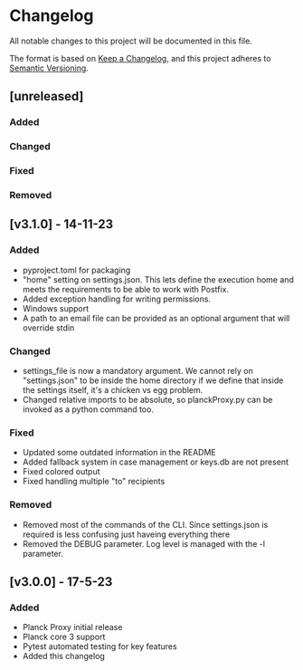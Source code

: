 # Changelog
All notable changes to this project will be documented in this file.

The format is based on [Keep a Changelog](https://keepachangelog.com/en/1.0.0/),
and this project adheres to [Semantic Versioning](https://semver.org/spec/v2.0.0.html).

## [unreleased]
### Added

### Changed

### Fixed

### Removed

## [v3.1.0] - 14-11-23
### Added
- pyproject.toml for packaging
- "home" setting on settings.json. This lets define the execution home and meets the requirements to be able to work with Postfix.
- Added exception handling for writing permissions.
- Windows support
- A path to an email file can be provided as an optional argument that will override stdin

### Changed
- settings_file is now a mandatory argument. We cannot rely on "settings.json" to be inside the home directory if we define that inside the settings itself, it's a chicken vs egg problem.
- Changed relative imports to be absolute, so planckProxy.py can be invoked as a python command too.

### Fixed
- Updated some outdated information in the README
- Added fallback system in case management or keys.db are not present
- Fixed colored output
- Fixed handling multiple "to" recipients

### Removed
- Removed most of the commands of the CLI. Since settings.json is required is less confusing just haveing everything there
- Removed the DEBUG parameter. Log level is managed with the -l parameter.

## [v3.0.0] - 17-5-23
### Added
- Planck Proxy initial release
- Planck core 3 support
- Pytest automated testing for key features
- Added this changelog

